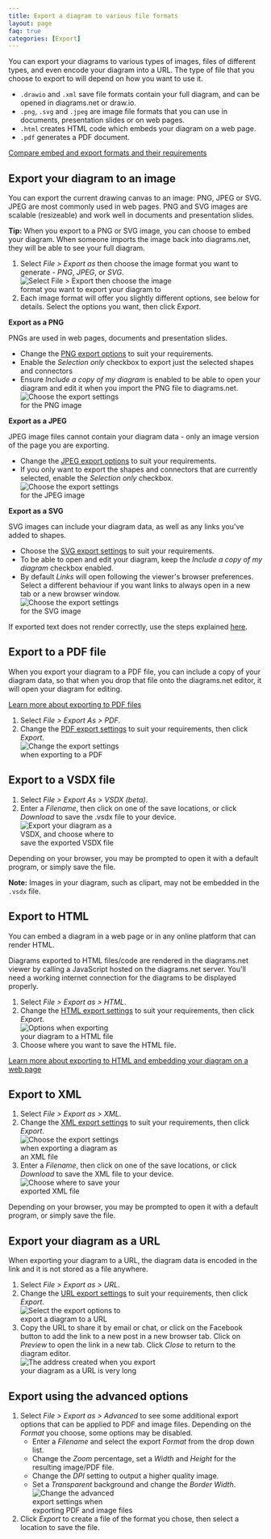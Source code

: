 ```yaml
---
title: Export a diagram to various file formats
layout: page
faq: true
categories: [Export]
---
```


You can export your diagrams to various types of images, files of different types, and even encode your diagram into a URL. The type of file that you choose to export to will depend on how you want to use it.

* ``.drawio`` and ``.xml`` save file formats contain your full diagram, and can be opened in diagrams.net or draw.io.
* ``.png``, ``.svg`` and ``.jpeg`` are image file formats that you can use in documents, presentation slides or on web pages.
* ``.html`` creates HTML code which embeds your diagram on a web page.
* ``.pdf`` generates a PDF document.

[Compare embed and export formats and their requirements](/doc/faq/embed-formats-compare.html)

## Export your diagram to an image

You can export the current drawing canvas to an image: PNG, JPEG or SVG. JPEG are most commonly used in web pages. PNG and SVG images are scalable (resizeable) and work well in documents and presentation slides.

**Tip:** When you export to a PNG or SVG image, you can choose to embed your diagram. When someone imports the image back into diagrams.net, they will be able to see your full diagram.

1. Select _File > Export as_ then choose the image format you want to generate - _PNG_, _JPEG_, or _SVG_.
<br /><img src="/assets/img/blog/file-export-image.png" style="width=100%;max-width:300px;height:auto;" alt="Select File > Export then choose the image format you want to export your diagram to">
2. Each image format will offer you slightly different options, see below for details. Select the options you want, then click _Export_.

**Export as a PNG**

PNGs are used in web pages, documents and presentation slides.
   * Change the [PNG export options](/doc/faq/export-to-png.html) to suit your requirements.
   * Enable the _Selection only_ checkbox to export just the selected shapes and connectors
   * Ensure _Include a copy of my diagram_ is enabled to be able to open your diagram and edit it when you import the PNG file to diagrams.net.
   <br /><img src="/assets/img/blog/export-png-options.png" style="width=100%;max-width:200px;height:auto;" alt="Choose the export settings for the PNG image">

**Export as a JPEG**

JPEG image files cannot contain your diagram data - only an image version of the page you are exporting.
   * Change the [JPEG export options](/doc/faq/export-to-jpeg.html) to suit your requirements.
   * If you only want to export the shapes and connectors that are currently selected, enable the _Selection only_ checkbox.
   <br /><img src="/assets/img/blog/export-jpeg-options.png" style="width=100%;max-width:200px;height:auto;" alt="Choose the export settings for the JPEG image">

**Export as a SVG**

SVG images can include your diagram data, as well as any links you've added to shapes.
   * Choose the [SVG export settings](/doc/faq/export-to-svg.html) to suit your requirements.
   * To be able to open and edit your diagram, keep the _Include a copy of my diagram_ checkbox enabled.
   * By default _Links_ will open following the viewer's browser preferences. Select a different behaviour if you want links to always open in a new tab or a new browser window.
   <br /><img src="/assets/img/blog/export-svg-options.png" style="width=100%;max-width:200px;height:auto;" alt="Choose the export settings for the SVG image">

If exported text does not render correctly, use the steps explained [here](https://www.diagrams.net/doc/faq/svg-export-text-problems).

## Export to a PDF file

When you export your diagram to a PDF file, you can include a copy of your diagram data, so that when you drop that file onto the diagrams.net editor, it will open your diagram for editing.

[Learn more about exporting to PDF files](/blog/export-pdf.html)

1. Select _File > Export As > PDF_.
2. Change the [PDF export settings](/doc/faq/export-to-pdf.html) to suit your requirements, then click _Export_.
<br /><img src="/assets/img/blog/export-pdf-options.png" style="width=100%;max-width:200px;height:auto;" alt="Change the export settings when exporting to a PDF">

## Export to a VSDX file

1. Select _File > Export As > VSDX (beta)_.
2. Enter a _Filename_, then click on one of the save locations, or click _Download_ to save the .vsdx file to your device.
<br /><img src="/assets/img/blog/save-as-vsdx.png" style="width=100%;max-width:200px;height:auto;" alt="Export your diagram as a VSDX, and choose where to save the exported VSDX file">

Depending on your browser, you may be prompted to open it with a default program, or simply save the file.

**Note:** Images in your diagram, such as clipart, may not be embedded in the ``.vsdx`` file.

## Export to HTML

You can embed a diagram in a web page or in any online platform that can render HTML.

Diagrams exported to HTML files/code are rendered in the diagrams.net viewer by calling a JavaScript hosted on the diagrams.net server. You'll need a working internet connection for the diagrams to be displayed properly.

1. Select _File > Export as > HTML_.
2. Change the [HTML export settings](/doc/faq/export-to-html.html) to suit your requirements, then click _Export_.
<br /><img src="/assets/img/blog/export-html-options.png" style="width=100%;max-width:200px;height:auto;" alt="Options when exporting your diagram to a HTML file">
3. Choose where you want to save the HTML file.

[Learn more about exporting to HTML and embedding your diagram on a web page](/blog/export-html)

## Export to XML

1. Select _File > Export as > XML_.
2. Change the [XML export settings](/doc/faq/export-to-xml.html) to suit your requirements, then click _Export_.
<br /><img src="/assets/img/blog/export-xml-options.png" style="width=100%;max-width:200px;height:auto;" alt="Choose the export settings when exporting a diagram as an XML file">
3. Enter a _Filename_, then click on one of the save locations, or click _Download_ to save the XML file to your device.
<br /><img src="/assets/img/blog/save-as-xml.png" style="width=100%;max-width:200px;height:auto;" alt="Choose where to save your exported XML file">

Depending on your browser, you may be prompted to open it with a default program, or simply save the file.

## Export your diagram as a URL

When exporting your diagram to a URL, the diagram data is encoded in the link and it is not stored as a file anywhere.

1. Select _File > Export as > URL_.
2. Change the [URL export settings](/doc/faq/export-to-url.html) to suit your requirements, then click _Export_.
<br /><img src="/assets/img/blog/export-url.png" style="width=100%;max-width:200px;height:auto;" alt="Select the export options to export a diagram to a URL">
3. Copy the URL to share it by email or chat, or click on the Facebook button to add the link to a new post in a new browser tab. Click on _Preview_ to open the link in a new tab. Click _Close_ to return to the diagram editor.
<br /><img src="/assets/img/blog/exported-url.png" style="width=100%;max-width:300px;height:auto;" alt="The address created when you export your diagram as a URL is very long">

## Export using the advanced options

1. Select _File > Export as > Advanced_ to see some additional export options that can be applied to PDF and image files. Depending on the _Format_ you choose, some options may be disabled.
   * Enter a _Filename_ and select the export _Format_ from the drop down list.
   * Change the _Zoom_ percentage, set a _Width_ and _Height_ for the resulting image/PDF file.
   * Change the _DPI_ setting to output a higher quality image.
   * Set a _Transparent_ background and change the _Border Width_.
<br /><img src="/assets/img/blog/export-settings-pdf.png" style="width=100%;max-width:200px;height:auto;" alt="Change the advanced export settings when exporting PDF and image files">
2. Click _Export_ to create a file of the format you chose, then select a location to save the file.
